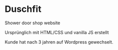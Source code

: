 # Duschfit
Shower door shop website

Ursprünglich mit HTML/CSS und vanilla JS erstellt

Kunde hat nach 3 jahren auf Wordpress gewechselt.
